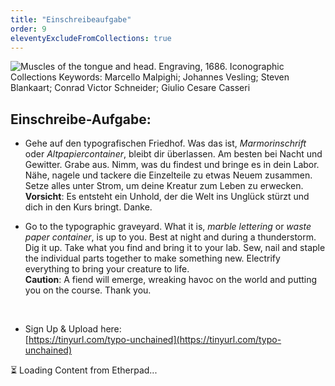 ```yaml
---
title: "Einschreibeaufgabe"
order: 9
eleventyExcludeFromCollections: true
---
```



![Muscles of the tongue and head. Engraving, 1686. Iconographic Collections Keywords: Marcello Malpighi; Johannes Vesling; Steven Blankaart; Conrad Victor Schneider; Giulio Cesare Casseri](https://upload.wikimedia.org/wikipedia/commons/thumb/1/19/Muscles_of_the_tongue_and_head._Engraving%2C_1686._Wellcome_V0007783EL.jpg/1024px-Muscles_of_the_tongue_and_head._Engraving%2C_1686._Wellcome_V0007783EL.jpg?20141027215240)
## Einschreibe-Aufgabe:



* Gehe auf den typografischen Friedhof. Was das ist, _Marmorinschrift_ oder _Altpapiercontainer_, bleibt dir überlassen. Am besten bei Nacht und Gewitter. Grabe aus. Nimm, was du findest und bringe es in dein Labor. Nähe, nagele und tackere die Einzelteile zu etwas Neuem zusammen. Setze alles unter Strom, um deine Kreatur zum Leben zu erwecken.   
**Vorsicht**: Es entsteht ein Unhold, der die Welt ins Unglück stürzt und dich in den Kurs bringt. Danke.

* Go to the typographic graveyard. What it is, _marble lettering_ or _waste paper container_, is up to you. Best at night and during a thunderstorm. Dig it up. Take what you find and bring it to your lab. Sew, nail and staple the individual parts together to make something new. Electrify everything to bring your creature to life.   
**Caution**: A fiend will emerge, wreaking havoc on the world and putting you on the course. Thank you.

<br>

* Sign Up & Upload here:  
[https://tinyurl.com/typo-unchained](https://tinyurl.com/typo-unchained)

<div id="submissions-00" class="submissions pad-content">⏳ Loading Content from Etherpad...</div>
